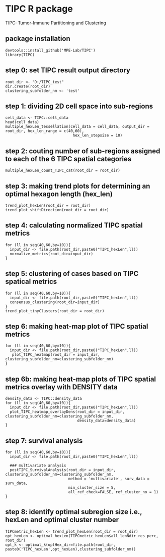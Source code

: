 # TIPC R package 
TIPC: Tumor-Immune Partitioning and Clustering


## package installation
````
devtools::install_github('MPE-Lab/TIPC')
library(TIPC)
````

## step 0: set TIPC result output directory
````
root_dir <- "D:/TIPC_test"
dir.create(root_dir)
clustering_subfolder_nm <- 'test'
````
## step 1: dividing 2D cell space into sub-regions
````
cell_data <- TIPC::cell_data
head(cell_data)
multiple_hexLen_tessellation(cell_data = cell_data, output_dir = root_dir, hex_len_range = c(40,60),
                              hex_len_stepsize = 10)
````
## step 2: couting number of sub-regions assigned to each of the 6 TIPC spatial categories
````
multiple_hexLen_count_TIPC_cat(root_dir = root_dir)
````
## step 3: making trend plots for determining an optimal hexagon length (hex_len)
````
trend_plot_hexLen(root_dir = root_dir)
trend_plot_shiftDirection(root_dir = root_dir)
````
## step 4: calculating normalized TIPC spatial metrics
````
for (ll in seq(40,60,by=10)){
  input_dir <- file.path(root_dir,paste0("TIPC_hexLen",ll))
  normalize_metrics(root_dir=input_dir)
}
````
## step 5: clustering of cases based on TIPC spatical metrics
````
for (ll in seq(40,60,by=10)){
  input_dir <- file.path(root_dir,paste0("TIPC_hexLen",ll))
  consensus_clustering(root_dir=input_dir)
}
trend_plot_tinyClusters(root_dir = root_dir)

````
## step 6: making heat-map plot of TIPC spatial metrics
````
for (ll in seq(40,60,by=10)){
  input_dir <- file.path(root_dir,paste0("TIPC_hexLen",ll))
   plot_TIPC_heatmap(root_dir = input_dir, clustering_subfolder_nm=clustering_subfolder_nm)
}
````
## step 6b: making heat-map plots of TIPC spatial metrics overlay with DENSITY data
````
density_data <- TIPC::density_data
for (ll in seq(40,60,by=10)){
  input_dir <- file.path(root_dir,paste0("TIPC_hexLen",ll))
  plot_TIPC_heatmap_overlayDens(root_dir = input_dir, clustering_subfolder_nm=clustering_subfolder_nm,
                                density_data=density_data)
}
````
## step 7: survival analysis
````
for (ll in seq(40,60,by=10)){
  input_dir <- file.path(root_dir,paste0("TIPC_hexLen",ll))
 
  ### multivariate analysis
  postTIPC_SurvivalAnalysis(root_dir = input_dir, clustering_subfolder_nm=clustering_subfolder_nm,
                            method = 'multivariate', surv_data = surv_data, 
                            min_cluster_size = 5,
                            all_ref_check=FALSE, ref_cluster_no = 1)
}
````
## step 8: identify optimal subregion size i.e., hexLen and optimal cluster number
````
TIPCmetric_hexLen <- trend_plot_hexLen(root_dir = root_dir)
opt_hexLen <- optimal_hexLen(TIPCmetric_hexLen$all_lenNdir_res_perc, root_dir)
opt_k <- optimal_k(optHex_dir=file.path(root_dir, paste0('TIPC_hexLen',opt_hexLen),clustering_subfolder_nm))

````

